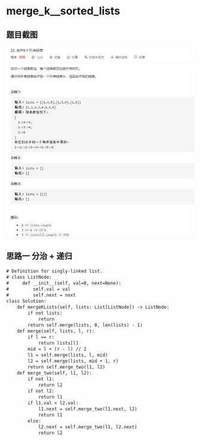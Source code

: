 # merge_k__sorted_lists

## 题目截图
 ![](merge_k__sorted_lists.jpg)

## 思路一 分治 + 递归
 


    # Definition for singly-linked list.
    # class ListNode:
    #     def __init__(self, val=0, next=None):
    #         self.val = val
    #         self.next = next
    class Solution:
        def mergeKLists(self, lists: List[ListNode]) -> ListNode:
            if not lists:
                return
            return self.merge(lists, 0, len(lists) - 1)
        def merge(self, lists, l, r):
            if l == r:
                return lists[l]
            mid = l + (r - l) // 2
            l1 = self.merge(lists, l, mid)
            l2 = self.merge(lists, mid + 1, r)
            return self.merge_two(l1, l2)
        def merge_two(self, l1, l2):
            if not l1:
                return l2
            if not l2:
                return l1
            if l1.val < l2.val:
                l1.next = self.merge_two(l1.next, l2)
                return l1
            else:
                l2.next = self.merge_two(l1, l2.next)
                return l2



